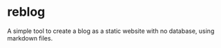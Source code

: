# reblog

A simple tool to create a blog as a static website with no database, using markdown files.

